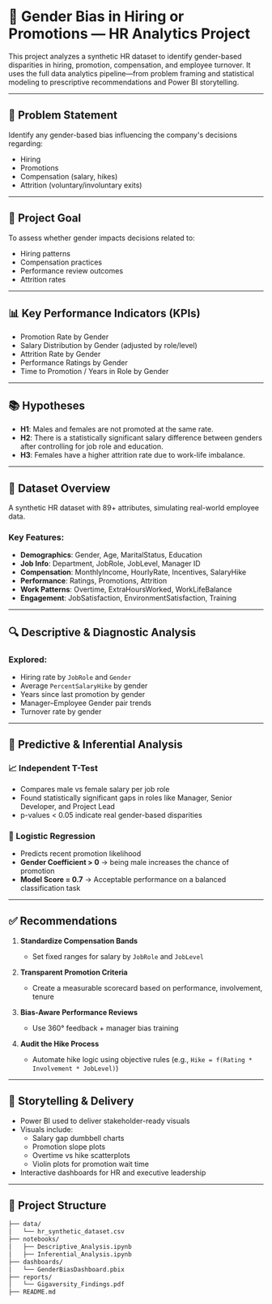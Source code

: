 # 👥 Gender Bias in Hiring or Promotions — HR Analytics Project

This project analyzes a synthetic HR dataset to identify gender-based disparities in hiring, promotion, compensation, and employee turnover. It uses the full data analytics pipeline—from problem framing and statistical modeling to prescriptive recommendations and Power BI storytelling.

---

## 🧩 Problem Statement

Identify any gender-based bias influencing the company's decisions regarding:
- Hiring
- Promotions
- Compensation (salary, hikes)
- Attrition (voluntary/involuntary exits)

---

## 🎯 Project Goal

To assess whether gender impacts decisions related to:
- Hiring patterns
- Compensation practices
- Performance review outcomes
- Attrition rates

---

## 📊 Key Performance Indicators (KPIs)

- Promotion Rate by Gender  
- Salary Distribution by Gender (adjusted by role/level)  
- Attrition Rate by Gender  
- Performance Ratings by Gender  
- Time to Promotion / Years in Role by Gender  

---

## 📚 Hypotheses

- **H1**: Males and females are not promoted at the same rate.  
- **H2**: There is a statistically significant salary difference between genders after controlling for job role and education.  
- **H3**: Females have a higher attrition rate due to work-life imbalance.  

---

## 🧾 Dataset Overview

A synthetic HR dataset with 89+ attributes, simulating real-world employee data.

### Key Features:
- **Demographics**: Gender, Age, MaritalStatus, Education  
- **Job Info**: Department, JobRole, JobLevel, Manager ID  
- **Compensation**: MonthlyIncome, HourlyRate, Incentives, SalaryHike  
- **Performance**: Ratings, Promotions, Attrition  
- **Work Patterns**: Overtime, ExtraHoursWorked, WorkLifeBalance  
- **Engagement**: JobSatisfaction, EnvironmentSatisfaction, Training  

---

## 🔍 Descriptive & Diagnostic Analysis

### Explored:
- Hiring rate by `JobRole` and `Gender`  
- Average `PercentSalaryHike` by gender  
- Years since last promotion by gender  
- Manager–Employee Gender pair trends  
- Turnover rate by gender  

---

## 🧪 Predictive & Inferential Analysis

### 📈 Independent T-Test
- Compares male vs female salary per job role  
- Found statistically significant gaps in roles like Manager, Senior Developer, and Project Lead  
- p-values < 0.05 indicate real gender-based disparities

### 🤖 Logistic Regression
- Predicts recent promotion likelihood  
- **Gender Coefficient > 0** → being male increases the chance of promotion  
- **Model Score = 0.7** → Acceptable performance on a balanced classification task  

---

## ✅ Recommendations

1. **Standardize Compensation Bands**
   - Set fixed ranges for salary by `JobRole` and `JobLevel`

2. **Transparent Promotion Criteria**
   - Create a measurable scorecard based on performance, involvement, tenure

3. **Bias-Aware Performance Reviews**
   - Use 360° feedback + manager bias training

4. **Audit the Hike Process**
   - Automate hike logic using objective rules (e.g., `Hike = f(Rating * Involvement * JobLevel)`)

---

## 🧠 Storytelling & Delivery

- Power BI used to deliver stakeholder-ready visuals
- Visuals include:
  - Salary gap dumbbell charts
  - Promotion slope plots
  - Overtime vs hike scatterplots
  - Violin plots for promotion wait time
- Interactive dashboards for HR and executive leadership

---

## 📂 Project Structure

```bash
├── data/
│   └── hr_synthetic_dataset.csv
├── notebooks/
│   ├── Descriptive_Analysis.ipynb
│   ├── Inferential_Analysis.ipynb
├── dashboards/
│   └── GenderBiasDashboard.pbix
├── reports/
│   └── Gigaversity_Findings.pdf
├── README.md
